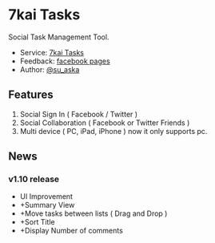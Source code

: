 # 7kai Tasks

Social Task Management Tool.

- Service: [7kai Tasks](http://tasks.7kai.org/)
- Feedback: [facebook pages](http://www.facebook.com/pages/7kai-Tasks/189391624444427?sk=wall)
- Author: [@su_aska](http://twitter.com/su_aska)

## Features

1. Social Sign In ( Facebook / Twitter )
2. Social Collaboration ( Facebook or Twitter Friends )
3. Multi device ( PC, iPad, iPhone ) now it only supports pc.

## News

### v1.10 release
- UI Improvement
- +Summary View
- +Move tasks between lists ( Drag and Drop )
- +Sort Title
- +Display Number of comments
